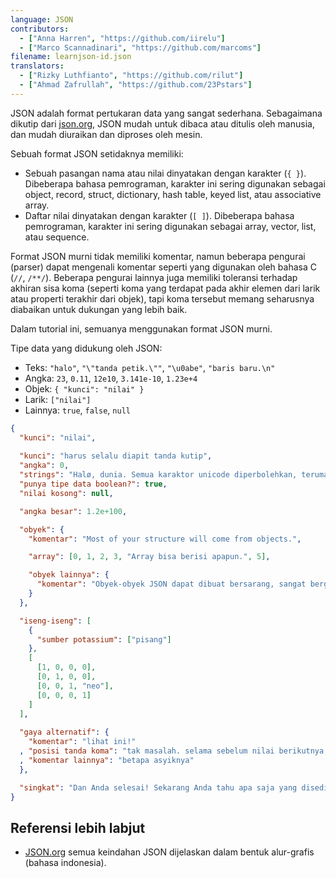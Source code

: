 ```yaml
---
language: JSON
contributors:
  - ["Anna Harren", "https://github.com/iirelu"]
  - ["Marco Scannadinari", "https://github.com/marcoms"]
filename: learnjson-id.json
translators:
  - ["Rizky Luthfianto", "https://github.com/rilut"]
  - ["Ahmad Zafrullah", "https://github.com/23Pstars"]
---
```


JSON adalah format pertukaran data yang sangat sederhana. Sebagaimana dikutip dari [json.org](http://json.org), JSON mudah untuk dibaca atau ditulis oleh manusia, dan mudah diuraikan dan diproses oleh mesin.

Sebuah format JSON setidaknya memiliki:
* Sebuah pasangan nama atau nilai dinyatakan dengan karakter (`{ }`). Dibeberapa bahasa pemrograman, karakter ini sering digunakan sebagai object, record, struct, dictionary, hash table, keyed list, atau associative array.
* Daftar nilai dinyatakan dengan karakter (`[ ]`). Dibeberapa bahasa pemrograman, karakter ini sering digunakan sebagai array, vector, list, atau sequence.

Format JSON murni tidak memiliki komentar, namun beberapa pengurai (parser) dapat mengenali komentar seperti yang digunakan oleh bahasa C (`//`, `/**/`). Beberapa pengurai lainnya juga memiliki toleransi terhadap akhiran sisa koma (seperti koma yang terdapat pada akhir elemen dari larik atau properti terakhir dari objek), tapi koma tersebut memang seharusnya diabaikan untuk dukungan yang lebih baik.

Dalam tutorial ini, semuanya menggunakan format JSON murni.

Tipe data yang didukung oleh JSON:

* Teks: `"halo"`, `"\"tanda petik.\""`, `"\u0abe"`, `"baris baru.\n"`
* Angka: `23`, `0.11`, `12e10`, `3.141e-10`, `1.23e+4`
* Objek: `{ "kunci": "nilai" }`
* Larik: `["nilai"]`
* Lainnya: `true`, `false`, `null`

```json
{
  "kunci": "nilai",
  
  "kunci": "harus selalu diapit tanda kutip",
  "angka": 0,
  "strings": "Halø, dunia. Semua karaktor unicode diperbolehkan, terumasuk \"escaping\".",
  "punya tipe data boolean?": true,
  "nilai kosong": null,

  "angka besar": 1.2e+100,

  "obyek": {
    "komentar": "Most of your structure will come from objects.",

    "array": [0, 1, 2, 3, "Array bisa berisi apapun.", 5],

    "obyek lainnya": {
      "komentar": "Obyek-obyek JSON dapat dibuat bersarang, sangat berguna."
    }
  },

  "iseng-iseng": [
    {
      "sumber potassium": ["pisang"]
    },
    [
      [1, 0, 0, 0],
      [0, 1, 0, 0],
      [0, 0, 1, "neo"],
      [0, 0, 0, 1]
    ]
  ],
  
  "gaya alternatif": {
    "komentar": "lihat ini!"
  , "posisi tanda koma": "tak masalah. selama sebelum nilai berikutnya, valid-valid saja"
  , "komentar lainnya": "betapa asyiknya"
  },

  "singkat": "Dan Anda selesai! Sekarang Anda tahu apa saja yang disediakan oleh JSON."
}
```

## Referensi lebih labjut

* [JSON.org](http://json.org/json-id.html) semua keindahan JSON dijelaskan dalam bentuk alur-grafis (bahasa indonesia).
